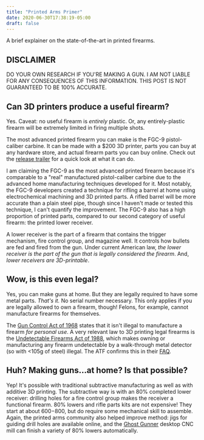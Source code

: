 ```yaml
---
title: "Printed Arms Primer"
date: 2020-06-30T17:38:19-05:00
draft: false
---
```

A brief explainer on the state-of-the-art in printed firearms. 

## DISCLAIMER
DO YOUR OWN RESEARCH IF YOU'RE MAKING A GUN. I AM NOT LIABLE FOR ANY CONSEQUENCES OF THIS INFORMATION. THIS POST IS NOT GUARANTEED TO BE 100% ACCURATE.

## Can 3D printers produce a useful firearm?
Yes. Caveat: no useful firearm is *entirely* plastic. Or, any entirely-plastic firearm will be extremely limited in firing multiple shots.

The most advanced printed firearm you can make is the FGC-9 pistol-caliber carbine. It can be made with a $200 3D printer, parts you can buy at any hardware store, and actual firearm parts you can buy online. Check out the [release trailer](https://www.youtube.com/watch?v=1zabSOHd0Ag) for a quick look at what it can do.

I am claiming the FGC-9 as the most advanced printed firearm because it's comparable to a "real" manufactured pistol-caliber carbine due to the advanced home manufacturing techniques developed for it. Most notably, the FGC-9 developers created a technique for rifling a barrel at home using electrochemical machining and 3D printed parts. A rifled barrel will be more accurate than a plain steel pipe, though since I haven't made or tested this technique, I can't quantify the improvement. The FGC-9 also has a high proportion of printed parts, compared to our second category of useful firearm: the printed lower receiver.

A lower receiver is the part of a firearm that contains the trigger mechanism, fire control group, and magazine well. It controls how bullets are fed and fired from the gun. Under current American law, *the lower receiver is the part of the gun that is legally considered the firearm*. And, *lower receivers are 3D-printable*.

## Wow, is this even legal?
Yes, you can make guns at home. But they are legally required to have some metal parts. *That's it.* No serial number necessary. This only applies if you are legally allowed to own a firearm, though! Felons, for example, cannot manufacture firearms for themselves.

The [Gun Control Act of 1968](https://en.wikipedia.org/wiki/Gun_Control_Act_of_1968) states that it isn't illegal to manufacture a firearm *for personal use*. A very relevant law to 3D printing legal firearms is the [Undetectable Firearms Act of 1988](https://en.wikipedia.org/wiki/Undetectable_Firearms_Act), which makes owning or manufacturing any firearm undetectable by a walk-through metal detector (so with <105g of steel) illegal. The ATF confirms this in their [FAQ](https://www.atf.gov/firearms/qa/firearm-illegal-if-it-made-plastic).

## Huh? Making guns...at home? Is that possible?
Yep! It's possible with traditional subtractive manufacturing as well as with additive 3D printing. The subtractive way is with an 80% completed lower receiver: drilling holes for a fire control group makes the receiver a functional firearm. 80% lowers and rifle parts kits are not expensive! They start at about $600-$800, but do require some mechanical skill to assemble. Again, the printed arms community also helped improve method: jigs for guiding drill holes are available online, and the [Ghost Gunner](https://ghostgunner.net/) desktop CNC mill can finish a variety of 80% lowers automatically.

